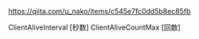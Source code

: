 https://qiita.com/u_nako/items/c545e7fc0dd5b8ec85fb

ClientAliveInterval [秒数]
ClientAliveCountMax [回数]
